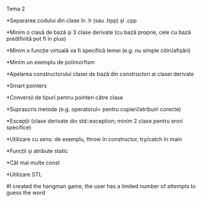 Tema 2

*Separarea codului din clase în .h (sau .hpp) și .cpp

*Minim o clasă de bază și 3 clase derivate (cu bază proprie, cele cu bază predifinită pot fi în plus)

*Minim o funcție virtuală va fi specifică temei (e.g. nu simple citiri/afișări)

*Minim un exemplu de polimorfism

*Apelarea constructorului clasei de bază din constructori ai clasei derivate

*Smart pointers

*Conversii de tipuri pentru pointeri către clase

*Suprascris metode (e.g. operatorul= pentru copieri/atribuiri corecte)

*Excepții (clase derivate din std::exception; minim 2 clase pentru erori specifice)

*Utilizare cu sens: de exemplu, throw în constructor, try/catch în main

*Funcții și atribute static

*Cât mai multe const

*Utilizare STL




#I created the hangman game, the user has a limited number of attempts to guess the word
